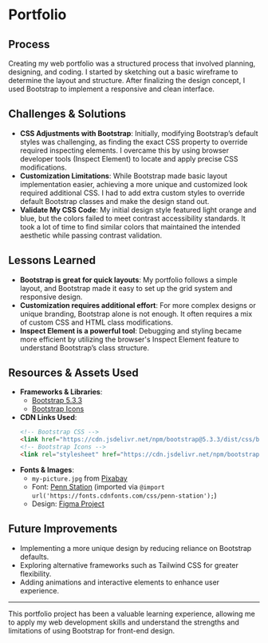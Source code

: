 # Portfolio

## Process
Creating my web portfolio was a structured process that involved planning, designing, and coding. I started by sketching out a basic wireframe to determine the layout and structure. After finalizing the design concept, I used Bootstrap to implement a responsive and clean interface.

## Challenges & Solutions
- **CSS Adjustments with Bootstrap**: Initially, modifying Bootstrap’s default styles was challenging, as finding the exact CSS property to override required inspecting elements. I overcame this by using browser developer tools (Inspect Element) to locate and apply precise CSS modifications.
- **Customization Limitations**: While Bootstrap made basic layout implementation easier, achieving a more unique and customized look required additional CSS. I had to add extra custom styles to override default Bootstrap classes and make the design stand out.
- **Validate My CSS Code**: My initial design style featured light orange and blue, but the colors failed to meet contrast accessibility standards. It took a lot of time to find similar colors that maintained the intended aesthetic while passing contrast validation.

## Lessons Learned
- **Bootstrap is great for quick layouts**: My portfolio follows a simple layout, and Bootstrap made it easy to set up the grid system and responsive design.
- **Customization requires additional effort**: For more complex designs or unique branding, Bootstrap alone is not enough. It often requires a mix of custom CSS and HTML class modifications.
- **Inspect Element is a powerful tool**: Debugging and styling became more efficient by utilizing the browser's Inspect Element feature to understand Bootstrap’s class structure.

## Resources & Assets Used
- **Frameworks & Libraries**:
  - [Bootstrap 5.3.3](https://getbootstrap.com/)
  - [Bootstrap Icons](https://icons.getbootstrap.com/)
- **CDN Links Used**:
  ```html
  <!-- Bootstrap CSS -->
  <link href="https://cdn.jsdelivr.net/npm/bootstrap@5.3.3/dist/css/bootstrap.min.css" rel="stylesheet" integrity="sha384-QWTKZyjpPEjISv5WaRU9OFeRpok6YctnYmDr5pNlyT2bRjXh0JMhjY6hW+ALEwIH" crossorigin="anonymous">
  <!-- Bootstrap Icons -->
  <link rel="stylesheet" href="https://cdn.jsdelivr.net/npm/bootstrap-icons@1.11.3/font/bootstrap-icons.min.css">
  ```
- **Fonts & Images**:
  - `my-picture.jpg` from [Pixabay](https://pixabay.com/)
  - Font: [Penn Station](https://fonts.cdnfonts.com/css/penn-station) (imported via `@import url('https://fonts.cdnfonts.com/css/penn-station');`)
  - Design: [Figma Project](https://www.figma.com/design/W2Ng0ucZI9pBHQflM9mBoH/Sitemap-and-User-Journey-Map?node-id=151-78&t=LKWMXLb3PHL2jMxX-1)

## Future Improvements
- Implementing a more unique design by reducing reliance on Bootstrap defaults.
- Exploring alternative frameworks such as Tailwind CSS for greater flexibility.
- Adding animations and interactive elements to enhance user experience.

---
This portfolio project has been a valuable learning experience, allowing me to apply my web development skills and understand the strengths and limitations of using Bootstrap for front-end design.